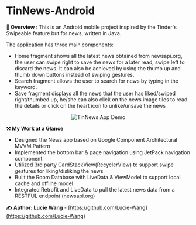 # TinNews-Android

<strong>💼 Overview </strong>: This is an Android mobile project inspired by the Tinder's Swipeable feature but for news, written in Java. 
<p>The application has three main components: 
<ul>
<li>Home fragment shows all the latest news obtained from newsapi.org, the user can swipe right to save the news for a later read, swipe left to discard the news. 
It can also be achieved by using the thumb up and thumb down buttons instead of swiping gestures. </li>
<li>Search fragment allows the user to search for news by typing in the keyword.</li>
<li>Save fragment displays all the news that the user has liked/swiped right/thumbed up, he/she can also click on the news image tiles to read the details or click on the heart icon to unlike/unsave the news</li>
</ul>
</p>

<div align="center">
  
![TinNews App Demo ](./tinnews_demo.gif)

</div>

<strong> ⚒ My Work at a Glance</strong>
<ul>
  <li>Designed the News app based on Google Component Architectural MVVM Pattern</li>
  <li>Implemented the bottom bar & page navigation using JetPack navigation component</li>
  <li>Utilized 3rd party CardStackView(RecyclerView) to support swipe gestures for liking/disliking the news</li>
  <li>Built the Room Database with LiveData & ViewModel to support local cache and offline model</li>
  <li>Integrated Retrofit and LiveData to pull the latest news data from a RESTFUL endpoint (newsapi.org)</li>
</ul>

**✍ Author: Lucie Wang** - [https://github.com/Lucie-Wang](https://github.com/Lucie-Wang)
